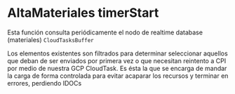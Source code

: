 # AltaMateriales timerStart

Esta función consulta periódicamente el nodo de realtime database (materiales) `CloudTasksBuffer`

Los elementos existentes son filtrados para determinar seleccionar aquellos que deban de ser enviados por primera vez o que necesitan reintento a CPI por medio de nuestra GCP CloudTask. Es ésta la que se encarga de mandar la carga de forma controlada para evitar acaparar los recursos y terminar en errores, perdiendo IDOCs